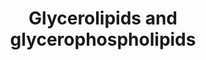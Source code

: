 ---
annotations:
- type: Pathway Ontology
  value: glycerophospholipid metabolic pathway
- type: Pathway Ontology
  value: glycerolipid metabolic pathway
authors:
- DeSl
- Eweitz
description: New PW, homology converted
last-edited: 2021-05-18
organisms:
- Homo sapiens
redirect_from:
- /index.php/Pathway:WP4722
- /instance/WP4722
schema-jsonld:
- '@context': https://schema.org/
  '@id': https://wikipathways.github.io/pathways/WP4722.html
  '@type': Dataset
  creator:
    '@type': Organization
    name: WikiPathways
  description: New PW, homology converted
  keywords:
  - CDS1
  - Glycerol-3-P
  - CDP-Etn
  - 1-acyl-LPA
  - CoA(16:0)
  - CRLS1
  - PS
  - ETNK1
  - LPC
  - DGKZ
  - PE-Me2
  - GPAM
  - LPI
  - Acyl-CoA
  - CDP-DAG
  - DGAT1
  - CDP-Choline
  - Choline
  - Etn
  - DAG
  - PTDSS2
  - DGAT2
  - PA
  - CoA(18:0)
  - CoA(20:0)
  - CoA(16:1)
  - LPS
  - 2-acyl-PA
  - TAG
  - CHKB
  - LPG
  - CoA(20:4)
  - PLA2G1B
  - PC
  - 1-acyl-PE
  - CoA(18:1)
  - CDIPT
  - PNPLA2
  - CoA(20:1)
  - PNPLA3
  - AGPAT4
  - CHPT1
  - PEMT
  - PGP
  - PPap2a
  - PI
  - Etn-P
  - PG
  - 1-acyl-LPC
  - PCYT2
  - CL
  - Choline-P
  - PE-Me
  - PCYT1A
  - PE
  - GPAT4
  - LPE
  - LCL
  - CoA
  - PISD
  - PLD1
  - PTDSS1
  license: CC0
  name: Glycerolipids and glycerophospholipids
seo: CreativeWork
title: Glycerolipids and glycerophospholipids
wpid: WP4722
---